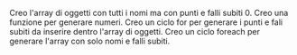 Creo l'array di oggetti con tutti i nomi ma con punti e falli subiti 0.
Creo una funzione per generare numeri.
Creo un ciclo for per generare i punti e fali subiti da inserire dentro l'array di oggetti.
Creo un ciclo foreach per generare l'array con solo nomi e falli subiti.